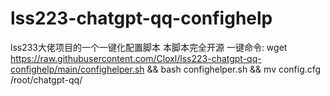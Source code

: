 # lss223-chatgpt-qq-confighelp
lss233大佬项目的一个一键化配置脚本
本脚本完全开源
一键命令:
wget https://raw.githubusercontent.com/Cloxl/lss223-chatgpt-qq-confighelp/main/confighelper.sh && bash confighelper.sh && mv config.cfg /root/chatgpt-qq/

